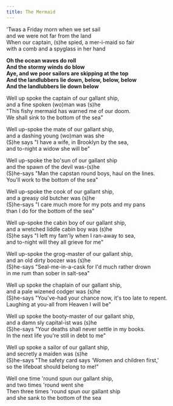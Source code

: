 ```yaml
---  
title: The Mermaid  
---  
```


'Twas a Friday morn when we set sail  
and we were not far from the land  
When our captain, (s)he spied, a mer-i-maid so fair  
with a comb and a spyglass in her hand  

**Oh the ocean waves do roll**  
**And the stormy winds do blow**  
**Aye, and we poor sailors are skipping at the top**  
**And the landlubbers lie down, below, below, below**  
**And the landlubbers lie down below**  

Well up spoke the captain of our gallant ship,  
and a fine spoken (wo)man was (s)he  
"This fishy mermaid has warned me of our doom.  
We shall sink to the bottom of the sea"  

Well up-spoke the mate of our gallant ship,  
and a dashing young (wo)man was she  
(S)he says "I have a wife, in Brooklyn by the sea,  
and to-night a widow she will be"  

Well up-spoke the bo'sun of our gallant ship  
and the spawn of the devil was-(s)he  
(S)he-says "Man the capstan round boys, haul on the lines.  
You'll work to the bottom of the sea"  

Well up-spoke the cook of our gallant ship,  
and a greasy old butcher was (s)he  
(S)he-says "I care much more for my pots and my pans  
than I do for the bottom of the sea"  

Well up-spoke the cabin boy of our gallant ship,  
and a wretched liddle cabin boy was (s)he  
(S)he says "I left my fam'ly when I ran-away to sea,  
and to-night will they all grieve for me"  

Well up-spoke the grog-master of our gallant ship,  
and an old dirty boozer was (s)he  
(S)he-says "Seal-me-in-a-cask for I'd much rather drown  
in me rum than sober in salt-sea"  

Well up spoke the chaplain of our gallant ship,  
and a pale wizened codger was (s)he  
(S)he-says "You've-had your chance now, it's too late to repent.  
Laughing at you-all from Heaven I will be"  

Well up spoke the booty-master of our gallant ship,  
and a damn sly capital-ist was (s)he  
(S)he-says "Your deaths shall never settle in my books.  
In the next life you're still in debt to me"  

Well up spoke a sailor of our gallant ship,  
and secretly a maiden was (s)he  
(S)he-says "The safety card says 'Women and children first,'  
so the lifeboat should belong to me!"

Well one time 'round spun our gallant ship,  
and two times 'round went she  
Then three times 'round spun our gallant ship  
and she sank to the bottom of the sea  